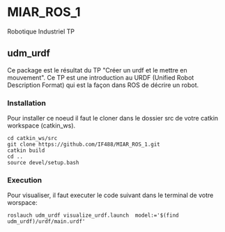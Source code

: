 # MIAR_ROS_1
Robotique Industriel TP

## udm_urdf
Ce package est le résultat du TP "Créer un urdf et le mettre en mouvement". Ce TP est une introduction au URDF (Unified Robot Description Format) qui 
est la façon dans ROS de décrire un robot.

### Installation
Pour installer ce noeud il faut le cloner dans le dossier src de votre catkin workspace (catkin_ws).

```
cd catkin_ws/src
git clone https://github.com/IF488/MIAR_ROS_1.git
catkin build
cd ..
source devel/setup.bash
```
### Execution
Pour visualiser, il faut executer le code suivant dans le terminal de votre worspace:

```
roslauch udm_urdf visualize_urdf.launch  model:='$(find udm_urdf)/urdf/main.urdf'
```

